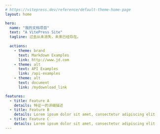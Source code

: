 ```yaml
---
# https://vitepress.dev/reference/default-theme-home-page
layout: home

hero:
  name: "我的文档项目"
  text: "A VitePress Site"
  tagline: 过去从未消失，未来已经存在。
  
  actions:
    - theme: brand
      text: Markdown Examples
      link: http://www.jd.com
    - theme: alt
      text: API Examples
      link: /api-examples
    - theme: alt
      text: document
      link: /mydownload_link

features:
  - title: Feature A
    details: 特征一的详细描述
  - title: Feature B
    details: Lorem ipsum dolor sit amet, consectetur adipiscing elit
  - title: Feature C
    details: Lorem ipsum dolor sit amet, consectetur adipiscing elit
---
```


